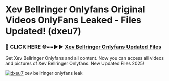 # Xev Bellringer Onlyfans Original Videos 0nlyFans Leaked - Files Updated! (dxeu7)

<h3>🔴 CLICK HERE 🌐==►► <a href="https://tinyurl.com/4seja8ks" rel="nofollow">Xev Bellringer Onlyfans Updated Files</a></h3>

Get Xev Bellringer Onlyfans and all content. Now you can access all videos and pictures of Xev Bellringer Onlyfans. New Updated Files 2025!

[![dxeu7](https://i.imgur.com/EWjZXRe.gif)](https://tinyurl.com/4seja8ks)
xev bellringer onlyfans leak